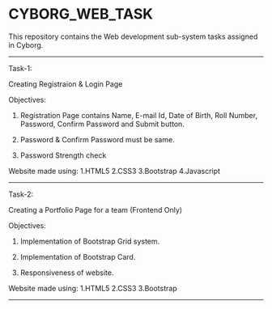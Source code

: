 # CYBORG_WEB_TASK
This repository contains the Web development sub-system tasks assigned in Cyborg.

********************************************************************************

Task-1:

Creating Registraion & Login Page

Objectives:
1. Registration Page contains Name, E-mail Id, Date of Birth, Roll Number, Password,
   Confirm Password and Submit button.

2. Password & Confirm Password must be same.

3. Password Strength check

Website made using:
1.HTML5 2.CSS3 3.Bootstrap 4.Javascript

********************************************************************************

Task-2:

Creating a Portfolio Page for a team (Frontend Only)

Objectives:
1. Implementation of Bootstrap Grid system.

2. Implementation of Bootstrap Card.

3. Responsiveness of website.

Website made using:
1.HTML5 2.CSS3 3.Bootstrap

********************************************************************************


 